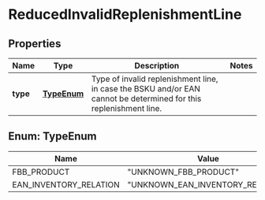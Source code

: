 # ReducedInvalidReplenishmentLine

## Properties

 Name     | Type                      | Description                                                                                                       | Notes 
----------|---------------------------|-------------------------------------------------------------------------------------------------------------------|-------
 **type** | [**TypeEnum**](#TypeEnum) | Type of invalid replenishment line, in case the BSKU and/or EAN cannot be determined for this replenishment line. |

<a name="TypeEnum"></a>

## Enum: TypeEnum

 Name                   | Value                                      
------------------------|--------------------------------------------
 FBB_PRODUCT            | &quot;UNKNOWN_FBB_PRODUCT&quot;            
 EAN_INVENTORY_RELATION | &quot;UNKNOWN_EAN_INVENTORY_RELATION&quot; 



